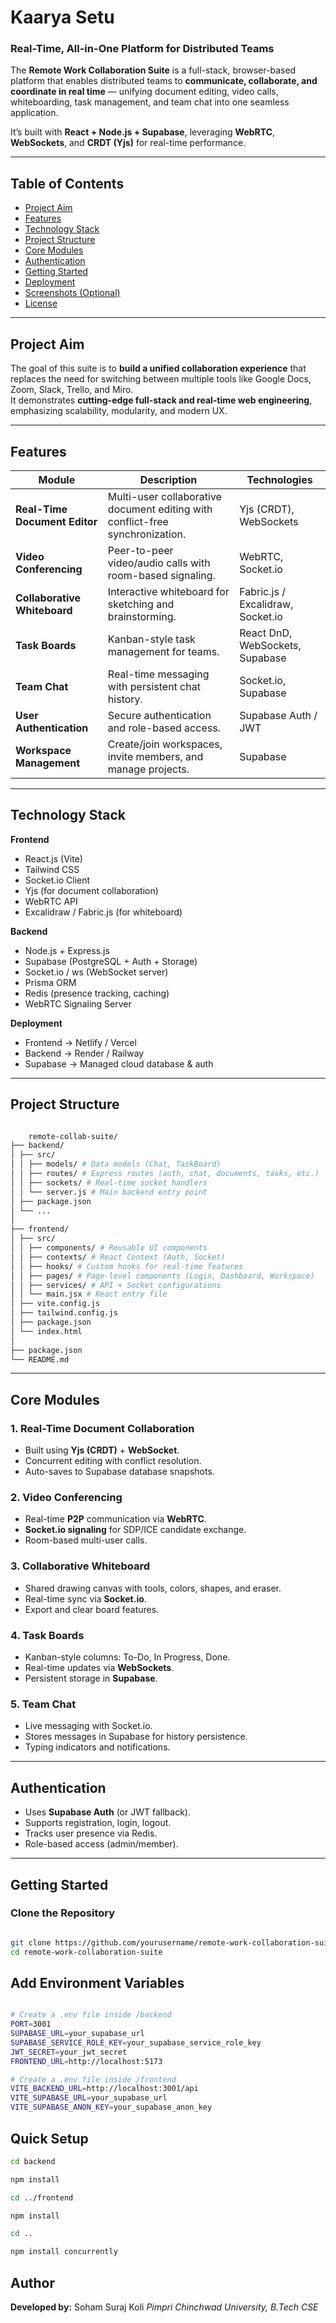 # Kaarya Setu

###  Real-Time, All-in-One Platform for Distributed Teams

The **Remote Work Collaboration Suite** is a full-stack, browser-based platform that enables distributed teams to **communicate, collaborate, and coordinate in real time** — unifying document editing, video calls, whiteboarding, task management, and team chat into one seamless application.

It’s built with **React + Node.js + Supabase**, leveraging **WebRTC**, **WebSockets**, and **CRDT (Yjs)** for real-time performance.

---

##  Table of Contents
- [ Project Aim](#-project-aim)
- [ Features](#-features)
- [ Technology Stack](#️-technology-stack)
- [ Project Structure](#-project-structure)
- [ Core Modules](#-core-modules)
- [ Authentication](#-authentication)
- [ Getting Started](#️-getting-started)
- [ Deployment](#-deployment)
- [ Screenshots (Optional)](#-screenshots-optional)
- [ License](#-license)

---

##  Project Aim
The goal of this suite is to **build a unified collaboration experience** that replaces the need for switching between multiple tools like Google Docs, Zoom, Slack, Trello, and Miro.  
It demonstrates **cutting-edge full-stack and real-time web engineering**, emphasizing scalability, modularity, and modern UX.

---

##  Features

| Module | Description | Technologies |
|--------|--------------|--------------|
|  **Real-Time Document Editor** | Multi-user collaborative document editing with conflict-free synchronization. | Yjs (CRDT), WebSockets |
|  **Video Conferencing** | Peer-to-peer video/audio calls with room-based signaling. | WebRTC, Socket.io |
|  **Collaborative Whiteboard** | Interactive whiteboard for sketching and brainstorming. | Fabric.js / Excalidraw, Socket.io |
|  **Task Boards** | Kanban-style task management for teams. | React DnD, WebSockets, Supabase |
|  **Team Chat** | Real-time messaging with persistent chat history. | Socket.io, Supabase |
|  **User Authentication** | Secure authentication and role-based access. | Supabase Auth / JWT |
|  **Workspace Management** | Create/join workspaces, invite members, and manage projects. | Supabase |

---

##  Technology Stack

**Frontend**
- React.js (Vite)
- Tailwind CSS
- Socket.io Client
- Yjs (for document collaboration)
- WebRTC API
- Excalidraw / Fabric.js (for whiteboard)

**Backend**
- Node.js + Express.js
- Supabase (PostgreSQL + Auth + Storage)
- Socket.io / ws (WebSocket server)
- Prisma ORM
- Redis (presence tracking, caching)
- WebRTC Signaling Server

**Deployment**
- Frontend → Netlify / Vercel
- Backend → Render / Railway
- Supabase → Managed cloud database & auth

---

##  Project Structure
```bash

    remote-collab-suite/
├── backend/
│ ├── src/
│ │ ├── models/ # Data models (Chat, TaskBoard)
│ │ ├── routes/ # Express routes (auth, chat, documents, tasks, etc.)
│ │ ├── sockets/ # Real-time socket handlers
│ │ └── server.js # Main backend entry point
│ ├── package.json
│ └── ...
│
├── frontend/
│ ├── src/
│ │ ├── components/ # Reusable UI components
│ │ ├── contexts/ # React Context (Auth, Socket)
│ │ ├── hooks/ # Custom hooks for real-time features
│ │ ├── pages/ # Page-level components (Login, Dashboard, Workspace)
│ │ ├── services/ # API + Socket configurations
│ │ └── main.jsx # React entry file
│ ├── vite.config.js
│ ├── tailwind.config.js
│ ├── package.json
│ └── index.html
│
├── package.json
└── README.md

```

---

##  Core Modules

###  1. Real-Time Document Collaboration
- Built using **Yjs (CRDT)** + **WebSocket**.
- Concurrent editing with conflict resolution.
- Auto-saves to Supabase database snapshots.

###  2. Video Conferencing
- Real-time **P2P** communication via **WebRTC**.
- **Socket.io signaling** for SDP/ICE candidate exchange.
- Room-based multi-user calls.

###  3. Collaborative Whiteboard
- Shared drawing canvas with tools, colors, shapes, and eraser.
- Real-time sync via **Socket.io**.
- Export and clear board features.

###  4. Task Boards
- Kanban-style columns: To-Do, In Progress, Done.
- Real-time updates via **WebSockets**.
- Persistent storage in **Supabase**.

###  5. Team Chat
- Live messaging with Socket.io.
- Stores messages in Supabase for history persistence.
- Typing indicators and notifications.

---

##  Authentication
- Uses **Supabase Auth** (or JWT fallback).
- Supports registration, login, logout.
- Tracks user presence via Redis.
- Role-based access (admin/member).

---

##  Getting Started

###  Clone the Repository
```bash

git clone https://github.com/yourusername/remote-work-collaboration-suite.git
cd remote-work-collaboration-suite

```

## Add Environment Variables

```bash

# Create a .env file inside /backend
PORT=3001
SUPABASE_URL=your_supabase_url
SUPABASE_SERVICE_ROLE_KEY=your_supabase_service_role_key
JWT_SECRET=your_jwt_secret
FRONTEND_URL=http://localhost:5173

# Create a .env file inside /frontend
VITE_BACKEND_URL=http://localhost:3001/api
VITE_SUPABASE_URL=your_supabase_url
VITE_SUPABASE_ANON_KEY=your_supabase_anon_key

``` 

## Quick Setup
```bash
cd backend

npm install

cd ../frontend

npm install

cd ..

npm install concurrently

```

## Author
**Developed by:** Soham Suraj Koli
*Pimpri Chinchwad University,  B.Tech CSE*

